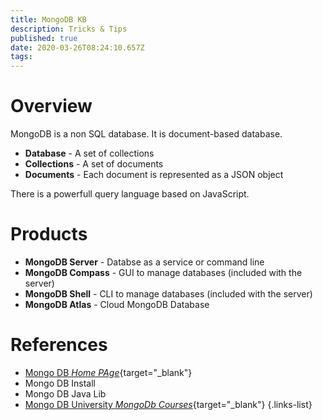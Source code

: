 ```yaml
---
title: MongoDB KB
description: Tricks & Tips
published: true
date: 2020-03-26T08:24:10.657Z
tags: 
---
```


# Overview
MongoDB is a non SQL database. It is document-based database.

- **Database** - A set of collections
- **Collections** - A set of documents
- **Documents** - Each document is represented as a JSON object

There is a powerfull query language based on JavaScript.

# Products
- **MongoDB Server** - Databse as a service or command line
- **MongoDB Compass** - GUI to manage databases (included with the server)
- **MongoDB Shell** - CLI to manage databases (included with the server)
- **MongoDB Atlas** - Cloud MongoDB Database

# References
- [Mongo DB *Home PAge*](https://www.mongodb.com){target="_blank"}
- Mongo DB Install
- Mongo DB Java Lib
- [Mongo DB University *MongoDb Courses*](https://university.mongodb.com/){target="_blank"}
{.links-list}